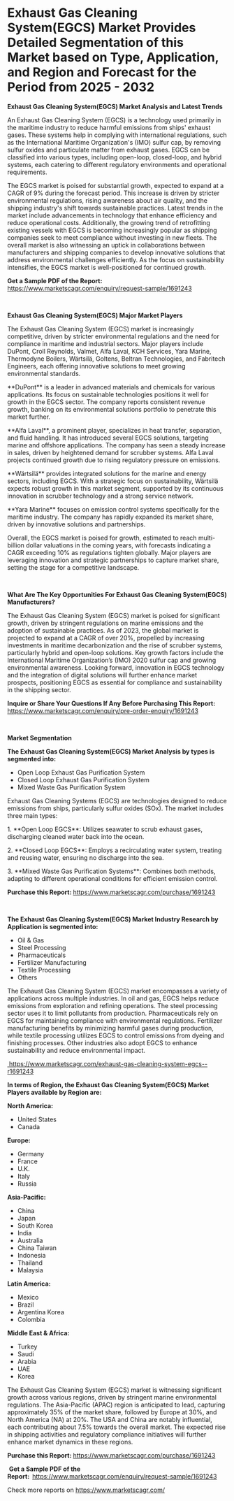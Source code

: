 <p><h1>Exhaust Gas Cleaning System(EGCS) Market Provides Detailed Segmentation of this Market based on Type, Application, and Region and Forecast for the Period from 2025 - 2032</h1></p><p><strong>Exhaust Gas Cleaning System(EGCS) Market Analysis and Latest Trends</strong></p>
<p><p>An Exhaust Gas Cleaning System (EGCS) is a technology used primarily in the maritime industry to reduce harmful emissions from ships' exhaust gases. These systems help in complying with international regulations, such as the International Maritime Organization's (IMO) sulfur cap, by removing sulfur oxides and particulate matter from exhaust gases. EGCS can be classified into various types, including open-loop, closed-loop, and hybrid systems, each catering to different regulatory environments and operational requirements.</p><p>The EGCS market is poised for substantial growth, expected to expand at a CAGR of 9% during the forecast period. This increase is driven by stricter environmental regulations, rising awareness about air quality, and the shipping industry's shift towards sustainable practices. Latest trends in the market include advancements in technology that enhance efficiency and reduce operational costs. Additionally, the growing trend of retrofitting existing vessels with EGCS is becoming increasingly popular as shipping companies seek to meet compliance without investing in new fleets. The overall market is also witnessing an uptick in collaborations between manufacturers and shipping companies to develop innovative solutions that address environmental challenges efficiently. As the focus on sustainability intensifies, the EGCS market is well-positioned for continued growth.</p></p>
<p><strong>Get a Sample PDF of the Report:&nbsp;</strong> <a href="https://www.marketscagr.com/enquiry/request-sample/1691243?utm_campaign=3580&utm_medium=2&utm_source=Github&utm_content=ia&utm_term=26032025&utm_id=exhaust-gas-cleaning-systemegcs">https://www.marketscagr.com/enquiry/request-sample/1691243</a></p>
<p>&nbsp;</p>
<p><strong>Exhaust Gas Cleaning System(EGCS) Major Market Players</strong></p>
<p><p>The Exhaust Gas Cleaning System (EGCS) market is increasingly competitive, driven by stricter environmental regulations and the need for compliance in maritime and industrial sectors. Major players include DuPont, Croll Reynolds, Valmet, Alfa Laval, KCH Services, Yara Marine, Thermodyne Boilers, Wärtsilä, Goltens, Beltran Technologies, and Fabritech Engineers, each offering innovative solutions to meet growing environmental standards.</p><p>**DuPont** is a leader in advanced materials and chemicals for various applications. Its focus on sustainable technologies positions it well for growth in the EGCS sector. The company reports consistent revenue growth, banking on its environmental solutions portfolio to penetrate this market further.</p><p>**Alfa Laval**, a prominent player, specializes in heat transfer, separation, and fluid handling. It has introduced several EGCS solutions, targeting marine and offshore applications. The company has seen a steady increase in sales, driven by heightened demand for scrubber systems. Alfa Laval projects continued growth due to rising regulatory pressure on emissions.</p><p>**Wärtsilä** provides integrated solutions for the marine and energy sectors, including EGCS. With a strategic focus on sustainability, Wärtsilä expects robust growth in this market segment, supported by its continuous innovation in scrubber technology and a strong service network.</p><p>**Yara Marine** focuses on emission control systems specifically for the maritime industry. The company has rapidly expanded its market share, driven by innovative solutions and partnerships.</p><p>Overall, the EGCS market is poised for growth, estimated to reach multi-billion dollar valuations in the coming years, with forecasts indicating a CAGR exceeding 10% as regulations tighten globally. Major players are leveraging innovation and strategic partnerships to capture market share, setting the stage for a competitive landscape.</p></p>
<p>&nbsp;</p>
<p><strong>What Are The Key Opportunities For Exhaust Gas Cleaning System(EGCS) Manufacturers?</strong></p>
<p><p>The Exhaust Gas Cleaning System (EGCS) market is poised for significant growth, driven by stringent regulations on marine emissions and the adoption of sustainable practices. As of 2023, the global market is projected to expand at a CAGR of over 20%, propelled by increasing investments in maritime decarbonization and the rise of scrubber systems, particularly hybrid and open-loop solutions. Key growth factors include the International Maritime Organization’s (IMO) 2020 sulfur cap and growing environmental awareness. Looking forward, innovation in EGCS technology and the integration of digital solutions will further enhance market prospects, positioning EGCS as essential for compliance and sustainability in the shipping sector.</p></p>
<p><strong>Inquire or Share Your Questions If Any Before Purchasing This Report:</strong> <a href="https://www.marketscagr.com/enquiry/pre-order-enquiry/1691243?utm_campaign=3580&utm_medium=2&utm_source=Github&utm_content=ia&utm_term=26032025&utm_id=exhaust-gas-cleaning-systemegcs">https://www.marketscagr.com/enquiry/pre-order-enquiry/1691243</a></p>
<p>&nbsp;</p>
<p><strong>Market Segmentation</strong></p>
<p><strong>The Exhaust Gas Cleaning System(EGCS) Market Analysis by types is segmented into:</strong></p>
<p><ul><li>Open Loop Exhaust Gas Purification System</li><li>Closed Loop Exhaust Gas Purification System</li><li>Mixed Waste Gas Purification System</li></ul></p>
<p><p>Exhaust Gas Cleaning Systems (EGCS) are technologies designed to reduce emissions from ships, particularly sulfur oxides (SOx). The market includes three main types: </p><p>1. **Open Loop EGCS**: Utilizes seawater to scrub exhaust gases, discharging cleaned water back into the ocean.</p><p>2. **Closed Loop EGCS**: Employs a recirculating water system, treating and reusing water, ensuring no discharge into the sea.</p><p>3. **Mixed Waste Gas Purification Systems**: Combines both methods, adapting to different operational conditions for efficient emission control.</p></p>
<p><strong>Purchase this Report:&nbsp;</strong><a href="https://www.marketscagr.com/purchase/1691243?utm_campaign=3580&utm_medium=2&utm_source=Github&utm_content=ia&utm_term=26032025&utm_id=exhaust-gas-cleaning-systemegcs">https://www.marketscagr.com/purchase/1691243</a></p>
<p>&nbsp;</p>
<p><strong>The Exhaust Gas Cleaning System(EGCS) Market Industry Research by Application is segmented into:</strong></p>
<p><ul><li>Oil & Gas</li><li>Steel Processing</li><li>Pharmaceuticals</li><li>Fertilizer Manufacturing</li><li>Textile Processing</li><li>Others</li></ul></p>
<p><p>The Exhaust Gas Cleaning System (EGCS) market encompasses a variety of applications across multiple industries. In oil and gas, EGCS helps reduce emissions from exploration and refining operations. The steel processing sector uses it to limit pollutants from production. Pharmaceuticals rely on EGCS for maintaining compliance with environmental regulations. Fertilizer manufacturing benefits by minimizing harmful gases during production, while textile processing utilizes EGCS to control emissions from dyeing and finishing processes. Other industries also adopt EGCS to enhance sustainability and reduce environmental impact.</p></p>
<p><a href="https://www.marketscagr.com/exhaust-gas-cleaning-system-egcs--r1691243?utm_campaign=3580&utm_medium=2&utm_source=Github&utm_content=ia&utm_term=26032025&utm_id=exhaust-gas-cleaning-systemegcs">&nbsp;https://www.marketscagr.com/exhaust-gas-cleaning-system-egcs--r1691243</a></p>
<p><strong>In terms of Region, the Exhaust Gas Cleaning System(EGCS) Market Players available by Region are:</strong></p>
<p>
    <p> <strong> North America: </strong>
        <ul>
            <li>United States</li>
            <li>Canada</li>
        </ul>
        </p> 
    <p> <strong> Europe: </strong>
        <ul>
            <li>Germany</li>
            <li>France</li>
            <li>U.K.</li>
            <li>Italy</li>
            <li>Russia</li>
        </ul>
        </p> 
    <p> <strong> Asia-Pacific: </strong>
        <ul>
            <li>China</li>
            <li>Japan</li>
            <li>South Korea</li>
            <li>India</li>
            <li>Australia</li>
            <li>China Taiwan</li>
            <li>Indonesia</li>
            <li>Thailand</li>
            <li>Malaysia</li>
        </ul>
        </p> 
    <p> <strong> Latin America: </strong>
        <ul>
            <li>Mexico</li>
            <li>Brazil</li>
            <li>Argentina Korea</li>
            <li>Colombia</li>
        </ul>
        </p> 
    <p> <strong> Middle East & Africa: </strong>
        <ul>
            <li>Turkey</li>
            <li>Saudi</li>
            <li>Arabia</li>
            <li>UAE</li>
            <li>Korea</li>
        </ul>
    </p>
    </p>
<p><p>The Exhaust Gas Cleaning System (EGCS) market is witnessing significant growth across various regions, driven by stringent marine environmental regulations. The Asia-Pacific (APAC) region is anticipated to lead, capturing approximately 35% of the market share, followed by Europe at 30%, and North America (NA) at 20%. The USA and China are notably influential, each contributing about 7.5% towards the overall market. The expected rise in shipping activities and regulatory compliance initiatives will further enhance market dynamics in these regions.</p></p>
<p><strong>Purchase this Report: </strong><a href="https://www.marketscagr.com/purchase/1691243?utm_campaign=3580&utm_medium=2&utm_source=Github&utm_content=ia&utm_term=26032025&utm_id=exhaust-gas-cleaning-systemegcs">https://www.marketscagr.com/purchase/1691243</a></p>
<p>&nbsp;<strong>Get a Sample PDF of the Report:&nbsp;&nbsp;</strong><a href="https://www.marketscagr.com/enquiry/request-sample/1691243?utm_campaign=3580&utm_medium=2&utm_source=Github&utm_content=ia&utm_term=26032025&utm_id=exhaust-gas-cleaning-systemegcs">https://www.marketscagr.com/enquiry/request-sample/1691243</a></p>
<p><strong></strong></p>
<p>Check more reports on <a href="https://www.marketscagr.com/?utm_campaign=3580&utm_medium=2&utm_source=Github&utm_content=ia&utm_term=26032025&utm_id=exhaust-gas-cleaning-systemegcs">https://www.marketscagr.com/</a></p>